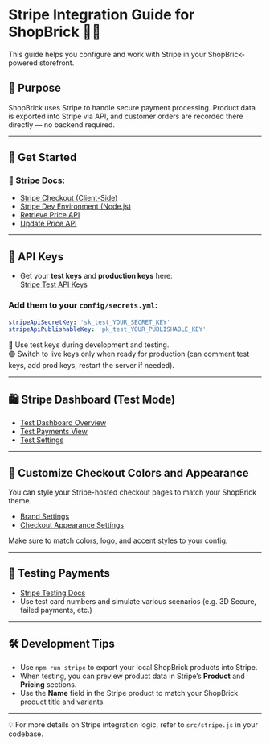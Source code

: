 
# Stripe Integration Guide for ShopBrick 🧱🛒

This guide helps you configure and work with Stripe in your ShopBrick-powered storefront.

## 🧾 Purpose

ShopBrick uses Stripe to handle secure payment processing. Product data is exported into Stripe via API, and customer orders are recorded there directly — no backend required.

---

## 🚀 Get Started

### 📘 Stripe Docs:  
- [Stripe Checkout (Client-Side)](https://docs.stripe.com/payments/checkout/client)  
- [Stripe Dev Environment (Node.js)](https://docs.stripe.com/get-started/development-environment?lang=node)  
- [Retrieve Price API](https://docs.stripe.com/api/prices/retrieve)  
- [Update Price API](https://docs.stripe.com/api/prices/update)

---

## 🔑 API Keys

- Get your **test keys** and **production keys** here:  
  [Stripe Test API Keys](https://dashboard.stripe.com/test/apikeys)

### Add them to your `config/secrets.yml`:

```yml
stripeApiSecretKey: 'sk_test_YOUR_SECRET_KEY'
stripeApiPublishableKey: 'pk_test_YOUR_PUBLISHABLE_KEY'
```

🧪 Use test keys during development and testing.  
🟢 Switch to live keys only when ready for production (can comment test keys, add prod keys, restart the server if needed).

---

## 🛍️ Stripe Dashboard (Test Mode)

- [Test Dashboard Overview](https://dashboard.stripe.com/test/dashboard)  
- [Test Payments View](https://dashboard.stripe.com/test/payments)  
- [Test Settings](https://dashboard.stripe.com/test/settings)

---

## 🎨 Customize Checkout Colors and Appearance

You can style your Stripe-hosted checkout pages to match your ShopBrick theme.

- [Brand Settings](https://dashboard.stripe.com/settings/branding)  
- [Checkout Appearance Settings](https://dashboard.stripe.com/settings/branding/checkout)

Make sure to match colors, logo, and accent styles to your config.

---

## 🧪 Testing Payments

- [Stripe Testing Docs](https://docs.stripe.com/testing?locale=en-GB)  
- Use test card numbers and simulate various scenarios (e.g. 3D Secure, failed payments, etc.)

---

## 🛠 Development Tips

- Use `npm run stripe` to export your local ShopBrick products into Stripe.
- When testing, you can preview product data in Stripe’s **Product** and **Pricing** sections.
- Use the **Name** field in the Stripe product to match your ShopBrick product title and variants.

---

💡 For more details on Stripe integration logic, refer to `src/stripe.js` in your codebase.
